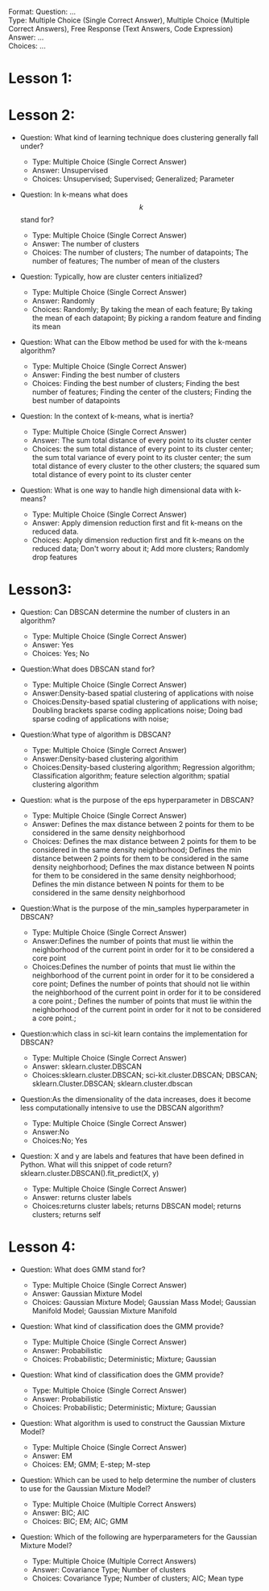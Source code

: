 Format:
Question: ...  
Type: Multiple Choice (Single Correct Answer),  Multiple Choice (Multiple Correct Answers), Free Response (Text Answers, Code Expression)
Answer: ...  
Choices: ...  

# Lesson 1:

# Lesson 2:

- Question: What kind of learning technique does clustering generally fall under?
	- Type: Multiple Choice (Single Correct Answer)
	- Answer: Unsupervised
	- Choices: Unsupervised; Supervised; Generalized; Parameter

- Question: In k-means what does $$k$$ stand for?
	- Type: Multiple Choice (Single Correct Answer)
	- Answer: The number of clusters
	- Choices: The number of clusters; The number of datapoints; The number of features; The number of mean of the clusters

- Question: Typically, how are cluster centers initialized?
	- Type: Multiple Choice (Single Correct Answer)
	- Answer: Randomly
	- Choices: Randomly; By taking the mean of each feature; By taking the mean of each datapoint; By picking a random feature and finding its mean

- Question: What can the Elbow method be used for with the k-means algorithm?
	- Type: Multiple Choice (Single Correct Answer)
	- Answer: Finding the best number of clusters
	- Choices: Finding the best number of clusters; Finding the best number of features; Finding the center of the clusters; Finding the best number of datapoints

- Question: In the context of k-means, what is inertia?
	- Type: Multiple Choice (Single Correct Answer)
	- Answer: The sum total distance of every point to its cluster center
	- Choices: the sum total distance of every point to its cluster center; the sum total variance of every point to its cluster center; the sum total distance of every cluster to the other clusters; the squared sum total distance of every point to its cluster center

- Question: What is one way to handle high dimensional data with k-means?
	- Type: Multiple Choice (Single Correct Answer)
	- Answer: Apply dimension reduction first and fit k-means on the reduced data.
	- Choices: Apply dimension reduction first and fit k-means on the reduced data; Don't worry about it; Add more clusters; Randomly drop features

# Lesson3:

- Question: Can DBSCAN determine the number of clusters in an algorithm?
	- Type: Multiple Choice (Single Correct Answer)
	- Answer: Yes
	- Choices: Yes; No

- Question:What does DBSCAN stand for?
	- Type: Multiple Choice (Single Correct Answer)
	- Answer:Density-based spatial clustering of applications with noise
	- Choices:Density-based spatial clustering of applications with noise; Doubling brackets sparse coding applications noise; Doing bad sparse coding of applications with noise;

- Question:What type of algorithm is DBSCAN?
	- Type: Multiple Choice (Single Correct Answer)
	- Answer:Density-based clustering algorithim
	- Choices:Density-based clustering algorithm; Regression algorithm; Classification algorithm; feature selection algorithm; spatial clustering algorithm

- Question: what is the purpose of the eps hyperparameter in DBSCAN?
	- Type: Multiple Choice (Single Correct Answer)
	- Answer: Defines the max distance between 2 points for them to be considered in the same density neighborhood
	- Choices: Defines the max distance between 2 points for them to be considered in the same density neighborhood; Defines the min distance between 2 points for them to be considered in the same density neighborhood; Defines the max distance between N points for them to be considered in the same density neighborhood; Defines the min distance between N points for them to be considered in the same density neighborhood

- Question:What is the purpose of the min_samples hyperparameter in DBSCAN?
	- Type: Multiple Choice (Single Correct Answer)
	- Answer:Defines the number of points that must lie within the neighborhood of the current point in order for it to be considered a core point
	- Choices:Defines the number of points that must lie within the neighborhood of the current point in order for it to be considered a core point; Defines the number of points that should not lie within the neighborhood of the current point in order for it to be considered a core point.; Defines the number of points that must lie within the neighborhood of the current point in order for it not to be considered a core point.;

- Question:which class in sci-kit learn contains the implementation for DBSCAN?
	- Type: Multiple Choice (Single Correct Answer)
	- Answer: sklearn.cluster.DBSCAN
	- Choices:sklearn.cluster.DBSCAN; sci-kit.cluster.DBSCAN; DBSCAN; sklearn.Cluster.DBSCAN; sklearn.cluster.dbscan

- Question:As the dimensionality of the data increases, does it become less computationally intensive to use the DBSCAN algorithm?
	- Type: Multiple Choice (Single Correct Answer)
	- Answer:No
	- Choices:No; Yes

- Question: X and y are labels and features that have been defined in Python. What will this snippet of code return? sklearn.cluster.DBSCAN().fit_predict(X, y)
	- Type: Multiple Choice (Single Correct Answer)
	- Answer: returns cluster labels
	- Choices:returns cluster labels; returns DBSCAN model; returns clusters; returns self

# Lesson 4:

- Question: What does GMM stand for?
	- Type: Multiple Choice (Single Correct Answer)
	- Answer: Gaussian Mixture Model
	- Choices: Gaussian Mixture Model; Gaussian Mass Model; Gaussian Manifold Model; Gaussian Mixture Manifold

- Question: What kind of classification does the GMM provide?
	- Type: Multiple Choice (Single Correct Answer)
	- Answer: Probabilistic
	- Choices: Probabilistic; Deterministic; Mixture; Gaussian

- Question: What kind of classification does the GMM provide?
	- Type: Multiple Choice (Single Correct Answer)
	- Answer: Probabilistic
	- Choices: Probabilistic; Deterministic; Mixture; Gaussian

- Question: What algorithm is used to construct the Gaussian Mixture Model?
	- Type: Multiple Choice (Single Correct Answer)
	- Answer: EM
	- Choices: EM; GMM; E-step; M-step

- Question: Which can be used to help determine the number of clusters to use for the Gaussian Mixture Model?
	- Type: Multiple Choice (Multiple Correct Answers)
	- Answer: BIC; AIC
	- Choices: BIC; EM; AIC; GMM


- Question: Which of the following are hyperparameters for the Gaussian Mixture Model?
	- Type: Multiple Choice (Multiple Correct Answers)
	- Answer: Covariance Type; Number of clusters
	- Choices: Covariance Type; Number of clusters; AIC; Mean type
